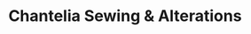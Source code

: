 ---
title: "Chantelia Sewing & Alterations"
url: /roswell/chantelia-sewing-und-alterations/
shop: Schneiderei
---